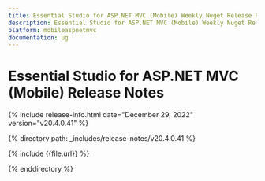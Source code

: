 ```yaml
---
title: Essential Studio for ASP.NET MVC (Mobile) Weekly Nuget Release Release Notes  
description: Essential Studio for ASP.NET MVC (Mobile) Weekly Nuget Release Release Notes  
platform: mobileaspnetmvc
documentation: ug
---
```


# Essential Studio for ASP.NET MVC (Mobile)  Release Notes  

{% include release-info.html date="December 29, 2022"  version="v20.4.0.41" %} 

{% directory path: _includes/release-notes/v20.4.0.41 %}

{% include {{file.url}} %}

{% enddirectory %}